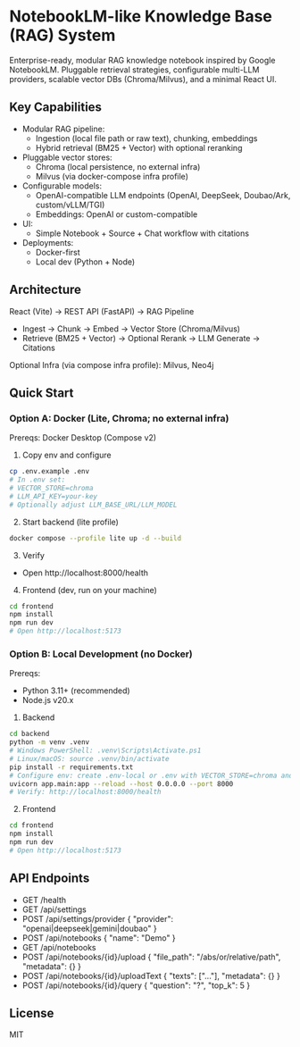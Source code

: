 # NotebookLM-like Knowledge Base (RAG) System

Enterprise-ready, modular RAG knowledge notebook inspired by Google NotebookLM. Pluggable retrieval strategies, configurable multi-LLM providers, scalable vector DBs (Chroma/Milvus), and a minimal React UI.

## Key Capabilities

- Modular RAG pipeline:
  - Ingestion (local file path or raw text), chunking, embeddings
  - Hybrid retrieval (BM25 + Vector) with optional reranking
- Pluggable vector stores:
  - Chroma (local persistence, no external infra)
  - Milvus (via docker-compose infra profile)
- Configurable models:
  - OpenAI-compatible LLM endpoints (OpenAI, DeepSeek, Doubao/Ark, custom/vLLM/TGI)
  - Embeddings: OpenAI or custom-compatible
- UI:
  - Simple Notebook + Source + Chat workflow with citations
- Deployments:
  - Docker-first
  - Local dev (Python + Node)

## Architecture

React (Vite) → REST API (FastAPI) → RAG Pipeline  
- Ingest → Chunk → Embed → Vector Store (Chroma/Milvus)  
- Retrieve (BM25 + Vector) → Optional Rerank → LLM Generate → Citations

Optional Infra (via compose infra profile): Milvus, Neo4j

## Quick Start

### Option A: Docker (Lite, Chroma; no external infra)

Prereqs: Docker Desktop (Compose v2)

1) Copy env and configure
```bash
cp .env.example .env
# In .env set:
# VECTOR_STORE=chroma
# LLM_API_KEY=your-key
# Optionally adjust LLM_BASE_URL/LLM_MODEL
```

2) Start backend (lite profile)
```bash
docker compose --profile lite up -d --build
```

3) Verify
- Open http://localhost:8000/health

4) Frontend (dev, run on your machine)
```bash
cd frontend
npm install
npm run dev
# Open http://localhost:5173
```

### Option B: Local Development (no Docker)

Prereqs:
- Python 3.11+ (recommended)
- Node.js v20.x

1) Backend
```bash
cd backend
python -m venv .venv
# Windows PowerShell: .venv\Scripts\Activate.ps1
# Linux/macOS: source .venv/bin/activate
pip install -r requirements.txt
# Configure env: create .env-local or .env with VECTOR_STORE=chroma and LLM_API_KEY
uvicorn app.main:app --reload --host 0.0.0.0 --port 8000
# Verify: http://localhost:8000/health
```

2) Frontend
```bash
cd frontend
npm install
npm run dev
# Open http://localhost:5173
```

## API Endpoints

- GET /health
- GET /api/settings
- POST /api/settings/provider { "provider": "openai|deepseek|gemini|doubao" }
- POST /api/notebooks { "name": "Demo" }
- GET /api/notebooks
- POST /api/notebooks/{id}/upload { "file_path": "/abs/or/relative/path", "metadata": {} }
- POST /api/notebooks/{id}/uploadText { "texts": ["..."], "metadata": {} }
- POST /api/notebooks/{id}/query { "question": "?", "top_k": 5 }

## License

MIT